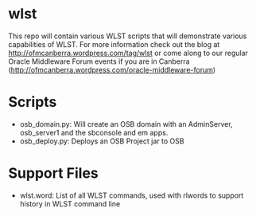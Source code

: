 wlst
========
This repo will contain various WLST scripts that will demonstrate various capabilities of WLST. For more information check out the blog at http://ofmcanberra.wordpress.com/tag/wlst or come along to our regular Oracle Middleware Forum events if you are in Canberra (http://ofmcanberra.wordpress.com/oracle-middleware-forum)

Scripts
=======
- osb_domain.py: Will create an OSB domain with an AdminServer, osb_server1 and the sbconsole and em apps.
- osb_deploy.py: Deploys an OSB Project jar to OSB

Support Files
=============
- wlst.word: List of all WLST commands, used with rlwords to support history in WLST command line
